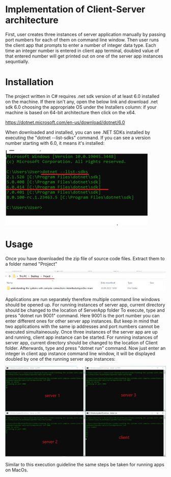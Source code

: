 # Implementation of Client-Server architecture

First, user creates three instances of server application manually by passing port numbers for each of them on command line window.
Then user runs the client app that prompts to enter a number of integer data type.
Each time an integer number is entered in client app terminal, doubled value of that entered number will get
printed out on one of the server app instances sequntially.

# Installation

The project written in C# requires .net sdk version of at least 6.0 installed on the machine.
If there isn't any, open the below link and download .net sdk 6.0 choosing the appropriate OS under the Installers column:
if your machine is based on 64-bit architecture then click on the x64.

https://dotnet.microsoft.com/en-us/download/dotnet/6.0

When downloaded and installed, you can see .NET SDKs installed by executing the
"dotnet --list-sdks" command. 
If you can see a version number starting with 6.0, it means it's installed:

![feef](images/dotnetsdkversion.png)


# Usage

Once you have downloaded the zip file of source code files. Extract them to a folder named "Project"

![effe](images/directory.png)

Applications are run separately therefore multiple command line windows should be opened up.
For running instances of server app, current directory should be changed to the location of ServerApp folder
To execute, type and press "dotnet run 9001" command. Here 9001 is the port number you can enter different ones for other server app instances.
But keep in mind that two applications with the same ip addresses and port numbers cannot be executed simultaineously.
Once three instances of the server app are up and running, client app instance can be started.
For running instances of server app, current directory should be changed to the location of Client folder.
Afterwards, type and press "dotnet run" command.
Now just enter an integer in client app instance command line window, it will be displayed doubled by one
of the running server app instances:

![ef](images/finalresult.png)

Similar to this execution guideline the same steps be taken for running apps on MacOs. 




